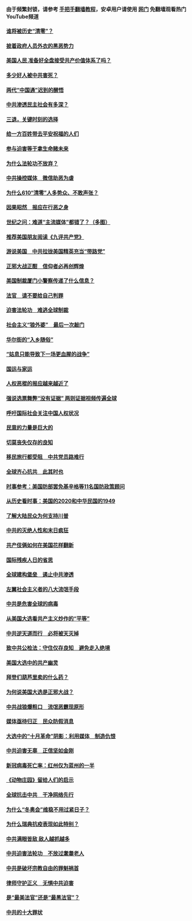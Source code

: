 #### 由于频繁封锁，请参考 [手把手翻墙教程](https://github.com/gfw-breaker/guides/wiki/)，安卓用户请使用 [网门](https://github.com/gfw-breaker/nogfw/blob/master/dl.md?t=12312100) 免翻墙观看热门YouTube频道 

#### [谁将被历史“清零”？](../pages/251/417485.md?t=12312100) 

#### [披着政府人员外衣的黑恶势力](../pages/251/417442.md?t=12312100) 

#### [美国人民 准备好全盘接受共产价值体系了吗？](../pages/251/417491.md?t=12312100) 

#### [多少好人被中共害死？](../pages/251/417144.md?t=12312100) 

#### [两代“中国通”迟到的醒悟](../pages/251/417064.md?t=12312100) 

#### [中共渗透民主社会有多深？](../pages/251/417063.md?t=12312100) 

#### [三退，关键时刻的选择](../pages/251/416969.md?t=12312100) 

#### [给一方百姓带去平安祝福的人们](../pages/251/416941.md?t=12312100) 

#### [参与迫害等于拿生命赌未来](../pages/251/416856.md?t=12312100) 

#### [为什么法轮功不放弃？](../pages/251/416864.md?t=12312100) 

#### [中共操控媒体　微信助恶为虐](../pages/251/416724.md?t=12312100) 

#### [为什么610“清零”人多势众、不敢声张？](../pages/251/416632.md?t=12312100) 

#### [因果昭然　报应在行恶之身](../pages/251/416582.md?t=12312100) 

#### [世纪之问：难道“主流媒体”都错了？（多图）](../pages/251/416571.md?t=12312100) 

#### [推荐美国朋友阅读《九评共产党》](../pages/251/416510.md?t=12312100) 

#### [游说美国　中共拉拢美国精英充当“带路党”](../pages/251/416529.md?t=12312100) 

#### [正邪大战正酣　信仰者必再创辉煌](../pages/251/416433.md?t=12312100) 

#### [美国制裁厦门小警察传递了什么信息？](../pages/251/416432.md?t=12312100) 

#### [法官　请不要给自己判罪](../pages/251/416379.md?t=12312100) 

#### [迫害法轮功　难逃全球制裁](../pages/251/416380.md?t=12312100) 

#### [社会主义“狼外婆”　最后一次敲门](../pages/251/416394.md?t=12312100) 

#### [华尔街的“入乡随俗”](../pages/251/416395.md?t=12312100) 

#### [“姑息只能导致下一场更血腥的战争”](../pages/251/416223.md?t=12312100) 

#### [国运与家运](../pages/251/416224.md?t=12312100) 

#### [人权恶棍的报应越来越近了](../pages/251/416276.md?t=12312100) 

#### [强说选票舞弊“没有证据” 两则证据视频传遍全球](../pages/251/416227.md?t=12312100) 

#### [呼吁国际社会关注中国人权状况](../pages/251/416135.md?t=12312100) 

#### [民意的力量是巨大的](../pages/251/416222.md?t=12312100) 

#### [切莫丧失仅存的良知](../pages/251/416134.md?t=12312100) 

#### [移民旅行都受阻　中共党员路难行](../pages/251/416033.md?t=12312100) 

#### [全球齐心抗共　此其时也](../pages/251/415989.md?t=12312100) 

#### [时事参考：美国防部罢免基辛格等11名国防政策顾问](../pages/251/415970.md?t=12312100) 

#### [从历史看时事：美国的2020和中华民国的1949](../pages/251/415949.md?t=12312100) 

#### [了解大陆民众为何支持川普](../pages/251/415950.md?t=12312100) 

#### [中共的灭绝人性和末日疯狂](../pages/251/415944.md?t=12312100) 

#### [共产伎俩如何在美国花样翻新](../pages/251/415908.md?t=12312100) 

#### [国际残疾人日的省思](../pages/251/415849.md?t=12312100) 

#### [全球建构堡垒　遏止中共渗透](../pages/251/415850.md?t=12312100) 

#### [左翼社会主义者的八大流氓手段](../pages/251/415802.md?t=12312100) 

#### [中共是危害全球的病毒](../pages/251/415569.md?t=12312100) 

#### [从美国大选看共产主义炒作的“平等”](../pages/251/415654.md?t=12312100) 

#### [中共逆天道而行　必将被天灭掉](../pages/251/415626.md?t=12312100) 

#### [致中共公检法：守住仅存良知　避免走入绝境](../pages/251/415627.md?t=12312100) 

#### [美国大选中的共产幽灵](../pages/251/415618.md?t=12312100) 

#### [拜登们葫芦里卖的什么药？](../pages/251/415531.md?t=12312100) 

#### [为何说美国大选是正邪大战？](../pages/251/415530.md?t=12312100) 

#### [中共战狼爆粗口　流氓恶霸现原形](../pages/251/415426.md?t=12312100) 

#### [媒体亟待归正　民众防假消息](../pages/251/415402.md?t=12312100) 

#### [大选中的“十月革命”阴影：利用媒体　制造仇恨](../pages/251/415334.md?t=12312100) 

#### [中共迫害无辜　正信坚如金刚](../pages/251/415307.md?t=12312100) 

#### [新冠病毒死亡率：红州仅为蓝州的一半](../pages/251/415164.md?t=12312100) 

#### [《动物庄园》留给人们的启示](../pages/251/415178.md?t=12312100) 

#### [全球抗击中共　干净网络先行](../pages/251/415096.md?t=12312100) 

#### [为什么“冬奥会”维稳不用过紧日子？](../pages/251/414949.md?t=12312100) 

#### [为什么瑞典抗疫表现如此特别？](../pages/251/414950.md?t=12312100) 

#### [中共满眼皆敌 敌人越抓越多](../pages/251/415053.md?t=12312100) 

#### [中共迫害法轮功　不放过耄耋老人](../pages/251/414994.md?t=12312100) 

#### [中共是破坏宗教自由的罪魁祸首](../pages/251/414901.md?t=12312100) 

#### [律师守护正义　无惧中共迫害](../pages/251/414900.md?t=12312100) 

#### [是“最美法官”还是“最黑法官”？](../pages/251/414885.md?t=12312100) 

#### [中共的十大罪状](../pages/251/414772.md?t=12312100) 

